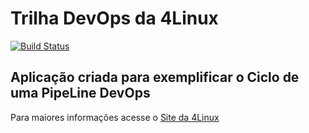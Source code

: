 # Trilha DevOps da 4Linux

<!-- Altere a Flag abaixo com sua URL do Travis -->
[![Build Status](https://travis-ci.org/paulohduarte1/DevOpsLab-HelloWorld.svg?branch=master)](https://travis-ci.org/paulohduarte1/DevOpsLab-HelloWorld)

## Aplicação criada para exemplificar o Ciclo de uma PipeLine DevOps


Para maiores informações acesse o [Site da 4Linux](https://www.4linux.com.br/cursos/devops)
